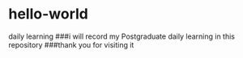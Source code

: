 # hello-world
daily learning 
###i will record my Postgraduate daily learning in this repository
###thank you for visiting it
